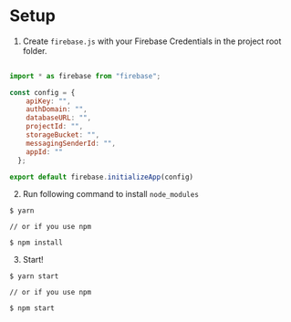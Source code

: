 # Setup

1. Create `firebase.js` with your Firebase Credentials in the project root folder.

```js
 
import * as firebase from "firebase";

const config = {
    apiKey: "",
    authDomain: "",
    databaseURL: "",
    projectId: "",
    storageBucket: "",
    messagingSenderId: "",
    appId: ""
  };

export default firebase.initializeApp(config)

```

2. Run following command to install `node_modules`

```
$ yarn 

// or if you use npm

$ npm install
```

3. Start!

```
$ yarn start

// or if you use npm

$ npm start
```

